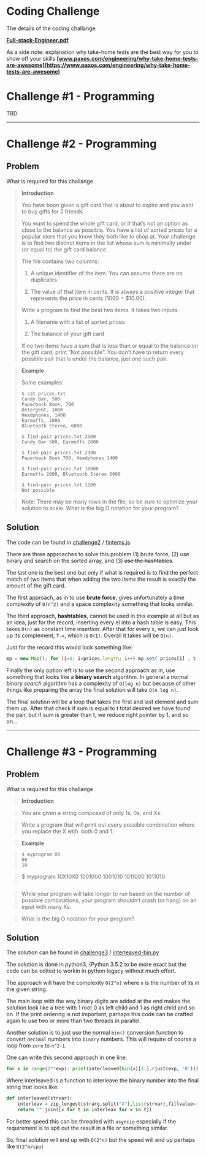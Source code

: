 # Coding Challenge

The details of the coding challange

**[Full-stack-Engineer.pdf](Full-stack-Engineer.pdf)**

As a side note: explanation why take-home tests are the best way for you to show off your skills **[www.paxos.com/engineering/why-take-home-tests-are-awesome](https://www.paxos.com/engineering/why-take-home-tests-are-awesome)**

# Challenge #1 - Programming

TBD

----

# Challenge #2 - Programming

## Problem

What is required for this challange

> **Introduction**
>
> You have been given a gift card that is about to expire and you want to buy gifts for 2 friends.
>
> You want to spend the whole gift card, or if that’s not an option as close to the balance as possible. You have a list of sorted prices for a popular store that you know they both like to shop at. Your challenge is to find two distinct items in the list whose sum is minimally under (or equal to) the gift card balance.
>
> The file contains two columns:
>
> 1. A unique identifier of the item. You can assume there are no duplicates.
>
> 2. The value of that item in cents. It is always a positive integer that represents the price in
> cents (1000 = $10.00).
>
> Write a program to find the best two items. It takes two inputs:
>
> 1. A filename with a list of sorted prices
>
> 2. The balance of your gift card
>
> If no two items have a sum that is less than or equal to the balance on the gift card, print “Not possible”. You don’t have to return every possible pair that is under the balance, just one such pair.

> **Example**
>
> Some examples:
>
> ```
> $ cat prices.txt
> Candy Bar, 500
> Paperback Book, 700
> Detergent, 1000
> Headphones, 1400
> Earmuffs, 2000
> Bluetooth Stereo, 6000
>
> $ find-pair prices.txt 2500
> Candy Bar 500, Earmuffs 2000
>
> $ find-pair prices.txt 2300
> Paperback Book 700, Headphones 1400
>
> $ find-pair prices.txt 10000
> Earmuffs 2000, Bluetooth Stereo 6000
>
> $ find-pair prices.txt 1100
> Not possible
> ```


> Note: There may be many rows in the file, so be sure to optimize your solution to scale.
> What is the big O notation for your program?

## Solution

The code can be found in [challenge2](challenge2) / [fintems.js](challenge2/fintems.js)

There are three approaches to solve this problem (1) brute force, (2) use binary and search on the sorted array, and (3) ~~use the hashtables~~.

The last one is the best one but only if what is required is to find the perfect match of two items that when adding the two items the result is exactly the amount of the gift card.

The first approach, as in to use **brute force**, gives unfortunately a time complexity of `O(n^2)` and a space complexity something that looks similar.

The third approach, **hashtables**, cannot be used in this example at all but as an idea, just for the record, inserting every el into a hash table is easy. This takes `O(n)` as constant time insertion. After that for every x, we can just look up its complement, `T-x`, which is `O(1)`. Overall it takes will be `O(n)`.

Just for the record this would look something like:

```javascript
mp = new Map(); for (i=0; i<prices.length; i++) mp.set( prices[i] , t - prices[i] ); for (i=0;i<prices.length;i++) if (mp.get( t - i )) console.log(t-i, mp.get(t-i));
```

Finally the only option left is to use the second approach as in, use something that looks like a **binary search** algorithm. In general a normal *binary search* algorithm has a complexity of `O(log n)` but because of other things like preparing the array the final solution will take `O(n log n)`.

The final solution will be a loop that takes the first and last element and sum them up. After that check if sum is equal to t total desired we have found the pair, but if sum is greater than t, we reduce right pointer by 1, and so on...

----

# Challenge #3 - Programming

## Problem

What is required for this challange

> **Introduction**

> You are given a string composed of only 1s, 0s, and Xs.

> Write a program that will print out every possible combination where you replace the X with ​ both 0 and 1.

> **Example**

> ```
> $ myprogram X0
> 00
> 10

> $ myprogram 10X10X0
> 1001000
> 1001010
> 1011000
> 1011010
> ```

> While your program will take longer to run based on the number of possible combinations, your program shouldn’t crash (or hang) on an input with many Xs.

> What is the big O notation for your program?

## Solution

The solution can be found in [challenge3](challenge3) / [interleaved-bin.py](challenge3/interleaved-bin.py)

The solution is done in python3, (Python 3.5.2 to be more exact but the code can be edited to workin in python legacy without much effort.

The approach will have the complexity `O(2^n)` where `n` is the number of `X`s in the given string.

The main loop with the way binary digits are added at the end makes the solution look like a tree with 1 root 0 as left child and 1 as right child and so on. If the print ordering is not important, parhaps this code can be crafted again to use two or more than two threads in parallel.

Another solution is to just use the normal `bin()` conversion function to convert `decimal` numbers into `binary` numbers. This will require of course a loop from `zero` to `n^2-1`.

One can write this second approach in one line:

```python
for x in range(2**exp): print(interleaved(bin(x)[2:].rjust(exp, '0')))
```

Where interleaved is a function to interleave the binary number into the final string that looks like:

```python
def interleaved(strvar):
	interleav = zip_longest(strarg.split("X"),list(strvar),fillvalue='')
	return "".join([x for t in interleav for x in t])
```

For better speed this can be threaded with `asyncio` especially if the requirement is to spit out the result in a file or something similar.

So, final solution will end up with `O(2^n)` but the speed will end up perhaps like `O(2^n/cpu)`
